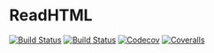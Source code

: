 # ReadHTML

[![Build Status](https://travis-ci.com/goropikari/ReadHTML.jl.svg?branch=master)](https://travis-ci.com/goropikari/ReadHTML.jl)
[![Build Status](https://ci.appveyor.com/api/projects/status/github/goropikari/ReadHTML.jl?svg=true)](https://ci.appveyor.com/project/goropikari/ReadHTML-jl)
[![Codecov](https://codecov.io/gh/goropikari/ReadHTML.jl/branch/master/graph/badge.svg)](https://codecov.io/gh/goropikari/ReadHTML.jl)
[![Coveralls](https://coveralls.io/repos/github/goropikari/ReadHTML.jl/badge.svg?branch=master)](https://coveralls.io/github/goropikari/ReadHTML.jl?branch=master)

